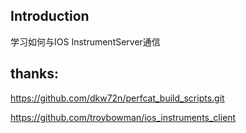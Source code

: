 ## Introduction

学习如何与IOS InstrumentServer通信

## thanks:

https://github.com/dkw72n/perfcat_build_scripts.git

https://github.com/troybowman/ios_instruments_client